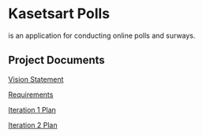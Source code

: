 # Kasetsart Polls

is an application for conducting online polls and surways.

## Project Documents

[Vision Statement](https://github.com/BellBoyZz/ku-polls/wiki/Vision-Statement)

[Requirements](https://github.com/BellBoyZz/ku-polls/wiki/Requirements)

[Iteration 1 Plan](https://github.com/BellBoyZz/ku-polls/wiki/Iteration-1-Plan)

[Iteration 2 Plan](https://github.com/BellBoyZz/ku-polls/wiki/Iteration-2-Plan)